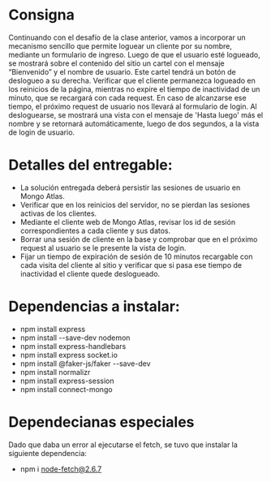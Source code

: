 # Consigna
Continuando con el desafío de la clase anterior, vamos a incorporar un mecanismo sencillo que permite loguear un cliente por su nombre, mediante un formulario de ingreso.
Luego de que el usuario esté logueado, se mostrará sobre el contenido del sitio un cartel con el mensaje “Bienvenido” y el nombre de usuario. Este cartel tendrá un botón de deslogueo a su derecha.
Verificar que el cliente permanezca logueado en los reinicios de la página, mientras no expire el tiempo de inactividad de un minuto, que se recargará con cada request. En caso de alcanzarse ese tiempo, el próximo request de usuario nos llevará al formulario de login.
Al desloguearse, se mostrará una vista con el mensaje de 'Hasta luego' más el nombre y se retornará automáticamente, luego de dos segundos, a la vista de login de usuario.


# Detalles del entregable: 
- La solución entregada deberá persistir las sesiones de usuario en Mongo Atlas.
- Verificar que en los reinicios del servidor, no se pierdan las sesiones activas de los clientes.
- Mediante el cliente web de Mongo Atlas, revisar los id de sesión correspondientes a cada cliente y sus datos.
- Borrar una sesión de cliente en la base y comprobar que en el próximo request al usuario se le presente la vista de login.
- Fijar un tiempo de expiración de sesión de 10 minutos recargable con cada visita del cliente al sitio y verificar que si pasa ese tiempo de inactividad el cliente quede deslogueado.

# Dependencias a instalar:
- npm install express
- npm install --save-dev nodemon
- npm install express-handlebars
- npm install express socket.io
- npm install @faker-js/faker --save-dev
- npm install normalizr
- npm install express-session
- npm install connect-mongo

# Dependecianas especiales
Dado que daba un error al ejecutarse el fetch, se tuvo que instalar la siguiente dependencia:
- npm i node-fetch@2.6.7
